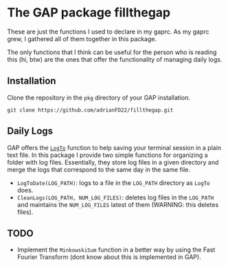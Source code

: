 # The GAP package fillthegap

These are just the functions I used to declare in my gaprc. As my gaprc grew, I gathered all of them together in this package.

The only functions that I think can be useful for the person who is reading this (hi, btw) are the ones that offer the functionality of managing daily logs.

## Installation

Clone the repository in the ```pkg``` directory of your GAP installation.
```
git clone https://github.com/adrianFD22/fillthegap.git
```

## Daily Logs

GAP offers the [`LogTo`](https://docs.gap-system.org/doc/ref/chap9_mj.html#X79813A6686894960) function to help saving your terminal session in a plain text file. In this package I provide two simple functions for organizing a folder with log files. Essentially, they store log files in a given directory and merge the logs that correspond to the same day in the same file.

- `LogToDate(LOG_PATH)`: logs to a file in the `LOG_PATH` directory as `LogTo` does.
- `CleanLogs(LOG_PATH, NUM_LOG_FILES)`: deletes log files in the `LOG_PATH` and maintains the `NUM_LOG_FILES` latest of them (WARNING: this deletes files).


## TODO

- Implement the `MinkowskiSum` function in a better way by using the Fast Fourier Transform (dont know about this is implemented in GAP).

